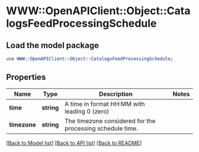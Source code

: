 # WWW::OpenAPIClient::Object::CatalogsFeedProcessingSchedule

## Load the model package
```perl
use WWW::OpenAPIClient::Object::CatalogsFeedProcessingSchedule;
```

## Properties
Name | Type | Description | Notes
------------ | ------------- | ------------- | -------------
**time** | **string** | A time in format HH:MM with leading 0 (zero) | 
**timezone** | **string** | The timezone considered for the processing schedule time. | 

[[Back to Model list]](../README.md#documentation-for-models) [[Back to API list]](../README.md#documentation-for-api-endpoints) [[Back to README]](../README.md)


